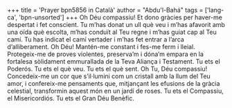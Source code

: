 +++
title = 'Prayer bpn5856 in Català'
author = "Abdu'l-Bahá"
tags = ['lang-ca', 'bpn-unsorted']
+++
Oh Déu compassiu! Et dono gràcies per haver-me despertat i fet conscient. Tu m’has donat un ull què veu i m’has afavorit amb una oïda què escolta, m’has conduït al Teu regne i m’has guiat cap al Teu camí. Tu has indicat el camí vertader i m’has fet entrar a l’arca d’alliberament.
Oh Déu! Mantén-me constant i fes-me ferm i lleial. Protegeix-me de proves violentes, preserva’m i dóna’m empara en la fortalesa sòlidament emmurallada de la Teva Aliança i Testament. Tu ets el Poderós. Tu ets el què veu. Tu ets el què sent.
Oh Tu, Déu compassiu! Concedeix-me un cor que s’il·lumini com un cristall amb la llum del Teu amor, i confereix-me pensaments que, mitjançant les efusions de la gràcia celestial, transformin aquest món en un jardí de roses.
Tu ets el Compassiu, el Misericordiós. Tu ets el Gran Déu Benèfic.
